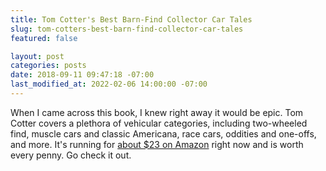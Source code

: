```yaml
---
title: Tom Cotter's Best Barn-Find Collector Car Tales
slug: tom-cotters-best-barn-find-collector-car-tales
featured: false

layout: post
categories: posts
date: 2018-09-11 09:47:18 -07:00
last_modified_at: 2022-02-06 14:00:00 -07:00
---
```


When I came across this book, I knew right away it would be epic. Tom Cotter covers a plethora of vehicular categories, including two-wheeled find, muscle cars and classic Americana, race cars, oddities and one-offs, and more. It's running for [about $23 on Amazon](https://amzn.to/2x7L4pY) right now and is worth every penny. Go check it out.


